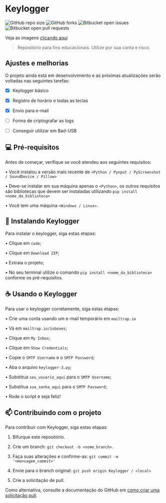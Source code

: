 # Keylogger

![GitHub repo size](https://img.shields.io/github/repo-size/gabriel-preti-ferraz/keylogger?style=for-the-badge)
![GitHub forks](https://img.shields.io/github/forks/gabriel-preti-ferraz/keylogger?style=for-the-badge)
![Bitbucket open issues](https://img.shields.io/bitbucket/issues/gabriel-preti-ferraz/keylogger?style=for-the-badge)
![Bitbucket open pull requests](https://img.shields.io/bitbucket/pr-raw/gabriel-preti-ferraz/keylogger?style=for-the-badge)

Veja as imagens <a href="https://gabriel-preti-ferraz.github.io/Keylogger/imagens">clicando aqui<a>

> Repositório para fins educacionais. Utilize por sua conta e risco.

## Ajustes e melhorias

O projeto ainda está em desenvolvimento e as próximas atualizações serão voltadas nas seguintes tarefas:

- [x] Keylogger básico

- [x] Registro de horário e todas as teclas

- [x] Envio para e-mail

- [ ] Forma de criptografar as logs

- [ ] Conseguir utilizar em Bad-USB

## 💻 Pré-requisitos

Antes de começar, verifique se você atendeu aos seguintes requisitos:

• Você instalou a versão mais recente de `<Python / Pynput / PyScreenshot / SoundDevice / Pillow>`

• Deve-se instalar em sua máquina apenas o `<Python>`, os outros requisitos são bibliotecas que devem ser instaladas utilizando `pip install <nome_da_biblioteca>`

• Você tem uma máquina `<Windows / Linux>`.

## 🚀 Instalando Keylogger

Para instalar o keylogger, siga estas etapas:

• Clique em `code`;

• Clique em `Download ZIP`;

• Extraia o projeto;

• No seu terminal utilize o comando `pip install <nome_da_biblioteca>` conforme os pré-requisitos.


## ☕ Usando o Keylogger

Para usar o keylogger corretamente, siga estas etapas:

• Crie uma conta usando um e-mail temporário em `mailtrap.io`

• Vá em `mailtrap.io/inboxes`;

• Clique em `My Inbox`;

• Clique em `Show Credentials`;

• Copie o `SMTP Username` e o `SMTP Password`;

• Aba o arquivo `keylogger-3.py`;

• Substitua `seu_usuario_aqui` para o `SMTP Username`;

• Substitua `sua_senha_aqui` para o `SMTP Password`;

• Rode o script e seja feliz!

## 📫 Contribuindo com o projeto
Para contribuir com Keylogger, siga estas etapas:

1. Bifurque este repositório.

2. Crie um branch: `git checkout -b <nome_branch>`.

3. Faça suas alterações e confirme-as: `git commit -m '<mensagem_commit>'`

4. Envie para o branch original: `git push origin Keylogger / <local>`

5. Crie a solicitação de pull.

Como alternativa, consulte a documentação do GitHub em [como criar uma solicitação pull](https://help.github.com/en/github/collaborating-with-issues-and-pull-requests/creating-a-pull-request).